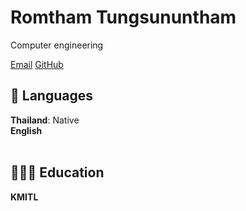 # Romtham Tungsununtham

Computer engineering

[Email](mailto:romtham.thang@gmail.com) [GitHub](https://github.com/ryuinw123/)

## 💬 Languages

**Thailand**: Native <br>
**English**
<br><br>

## 👩🏼‍🎓 Education

**KMITL**
